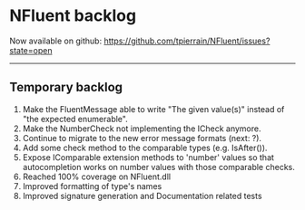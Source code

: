 NFluent backlog
===============

Now available on github: https://github.com/tpierrain/NFluent/issues?state=open

- - -

Temporary backlog
-------
1. Make the FluentMessage able to write "The given value(s)" instead of "the expected enumerable". 
1. Make the NumberCheck not implementing the ICheck anymore.
1. Continue to migrate to the new error message formats (next: ?).
1. Add some check method to the comparable types (e.g. IsAfter()).
1. Expose IComparable extension methods to 'number' values so that autocompletion works on number values with those comparable checks.
1. Reached 100% coverage on NFluent.dll
1. Improved formatting of type's names
1. Improved signature generation and Documentation related tests